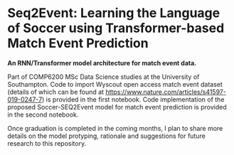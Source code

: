 # Seq2Event: Learning the Language of Soccer using Transformer-based Match Event Prediction
**An RNN/Transformer model architecture for match event data.**

Part of COMP6200 MSc Data Science studies at the University of Southampton.  Code to import Wyscout open access match event dataset (details of which can be found at https://www.nature.com/articles/s41597-019-0247-7) is provided in the first notebook.  Code implementation of the proposed Soccer-SEQ2Event model for match event prediction is provided in the second notebook.

Once graduation is completed in the coming months, I plan to share more details on the model protyping, rationale and suggestions for future research to this repository.
